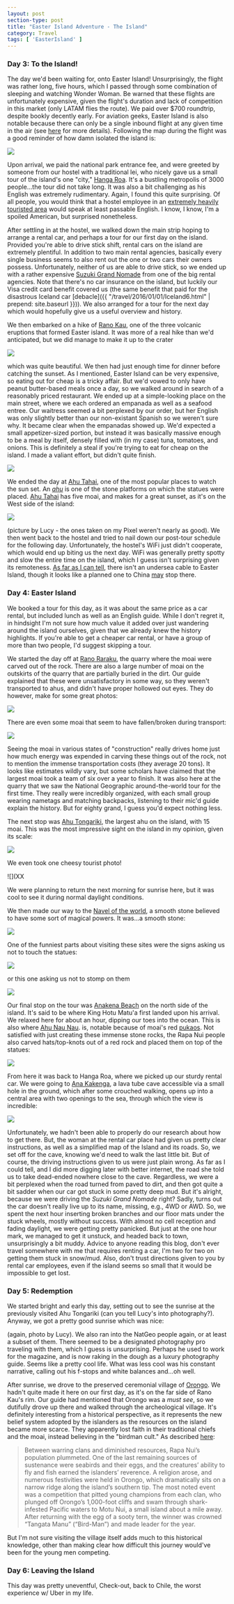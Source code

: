 ```yaml
---
layout: post
section-type: post
title: "Easter Island Adventure - The Island"
category: Travel
tags: [ 'EasterIsland' ]
---
```


### Day 3: To the Island!

The day we'd been waiting for, onto Easter Island! Unsurprisingly, the flight was rather
long, five hours, which I passed through some combination of sleeping and watching
Wonder Woman. Be warned that these flights are unfortunately expensive, given the flight's
duration and lack of competition in this market (only LATAM flies the route). We paid
over $700 roundtrip, despite bookly decently early. For aviation geeks, Easter Island
is also notable because there can only be a single inbound flight at any given time
in the air (see [here](http://onemileatatime.boardingarea.com/2016/05/12/easter-island-flying-restrictions/)
for more details). Following the map during the flight was a good reminder of how damn
isolated the island is:

![](https://dl.dropboxusercontent.com/s/sle5z91tssfqjgg/EasterIslandFlight.JPG?dl=0)

Upon arrival, we paid the national park entrance fee, and 
were greeted by someone from our hostel with a traditional lei, who nicely
gave us a small tour of the island's one "city," [Hanga Roa](https://en.wikipedia.org/wiki/Hanga_Roa).
It's a bustling metropolis of 3000 people...the tour did not take long. It was also a bit challenging
as his English was extremely rudimentary. Again, I found this quite surprising. Of all people, you would
think that a hostel employee in an 
[extremely heavily touristed area](http://www.businessinsider.com/tourists-are-ruining-the-easter-island-head-statues-2016-4)
would speak at least passable English. I know, I know, I'm a spoiled American, but surprised nonetheless.

After settling in at the hostel, we walked down the main strip hoping to arrange a rental car,
and perhaps a tour for our first day on the island. Provided you're able to drive stick shift,
rental cars on the island are extremely plentiful. In addition to two main rental agencies, basically
every single business seems to also rent out the one or two cars their owners possess.
Unfortunately, neither of us are able to drive stick, so we ended up with a rather expensive
[Suzuki Grand Nomade](https://en.wikipedia.org/wiki/Suzuki_Vitara)
from one of the big rental agencies. Note that there's no car insurance on the island, but luckily
our Visa credit card benefit covered us (the same benefit that paid for the disastrous Iceland
car 
[debacle]({{ "/travel/2016/01/01/Iceland6.html" | prepend: site.baseurl }})). 
We also arranged for a tour for the next day which would hopefully give us a useful overview and history.

We then embarked on a hike of 
[Rano Kau](https://en.wikipedia.org/wiki/Rano_Kau), 
one of the three volcanic eruptions that formed Easter island.
It was more of a real hike than we'd anticipated, but we did manage to make it up to the crater

![](XX)

which was quite beautiful. We then had just enough time for dinner before catching the sunset. 
As I mentioned, Easter Island can be very expensive, so eating out for cheap is a tricky affair. 
But we'd vowed to only have peanut butter-based meals once a day, 
so we walked around in search of a reasonably priced restaurant. 
We ended up at a simple-looking place on the main street, where we each ordered an empanada as well
as a seafood entree. Our waitress seemed a bit perplexed by our order, but her English was only slightly
better than our non-existant Spanish so we weren't sure why. It became clear when the empanadas showed
up. We'd expected a small appetizer-sized portion, but instead it was basically massive enough
to be a meal by itself, densely filled with (in my case) tuna, tomatoes, and onions. This is definitely
a steal if you're trying to eat for cheap on the island. I made a valiant effort, but didn't quite finish. 

![](XX)


We ended the day at
[Ahu Tahai](https://en.wikipedia.org/wiki/Ahu_Tahai),
one of the most popular places to watch the sun set.
An [*ahu*](https://en.wikipedia.org/wiki/Easter_Island#Stone_platforms)
is one of the stone platforms on which the statues were placed.
[Ahu Tahai](https://en.wikipedia.org/wiki/Ahu_Tahai) has five moai, and makes for
a great sunset, as it's on the West side of the island:

![](XX)

(picture by Lucy - the ones taken on my Pixel weren't nearly as good).
We then went back to the hostel and tried to nail down our post-tour schedule
for the following day. Unfortunately, the hostel's WiFi just didn't cooperate,
which would end up biting us the next day. WiFi was generally pretty spotty
and slow the entire time on the island, which I guess isn't surprising given
its remoteness. 
[As far as I can tell](https://www.submarinecablemap.com/), 
there isn't an undersea cable to Easter Island, though it looks like a planned one to China
[may](https://www.telegeography.com/products/commsupdate/articles/2017/06/09/cable-compendium-a-guide-to-the-weeks-submarine-and-terrestrial-developments/index.html)
stop there.

### Day 4: Easter Island

We booked a tour for this day, as it was about the same price as a car rental,
but included lunch as well as an English guide. While I don't regret it, in hindsight
I'm not sure how much value it added over just wandering around the island ourselves,
given that we already knew the history highlights.
If you're able to get a cheaper car rental, or have a group of more than two people,
I'd suggest skipping a tour.

We started the day off at
[Rano Raraku](https://en.wikipedia.org/wiki/Rano_Raraku), the quarry where the moai
were carved out of the rock. There are also a large number of moai on the outskirts 
of the quarry that are partially buried in the dirt. Our guide explained that these
were unsatisfactory in some way, so they weren't transported to ahus, and didn't have
proper hollowed out eyes. They do however, make for some great photos:

![](XX)

There are even some moai that seem to have fallen/broken during transport:

![](XX)

Seeing the moai in various states of "construction" really drives home
just how much energy was expended in carving these things out of the rock, not to mention
the immense transportation costs (they average 20 tons). It looks like estimates wildly vary, but some
scholars have claimed that the largest moai took a team of six over a year to finish.
It was also here at the quarry that we saw the National Geographic around-the-world tour
for the first time. They really were incredibly organized, with each small group wearing nametags
and matching backpacks, listening to their mic'd guide explain the history. But for eighty grand,
I guess you'd expect nothing less.

The next stop was
[Ahu Tongariki](https://en.wikipedia.org/wiki/Ahu_Tongariki),
the largest ahu on the island, with 15 moai. This was the most impressive sight on the island
in my opinion, given its scale:

![](XX)

We even took one cheesy tourist photo!

![](XX

We were planning to return the next morning for sunrise here, but it was cool to see it during normal
daylight conditions.

We then made our way to the
[Navel of the world](https://www.atlasobscura.com/places/the-navel-of-the-world),
a smooth stone believed to have some sort of magical powers. It was...a smooth stone:

![](XX)

One of the funniest parts about visiting these sites were the signs asking us not to touch the statues:

![](XX)

or this one asking us not to stomp on them

![](XX)

Our final stop on the tour was 
[Anakena Beach](https://imaginaisladepascua.com/en/easter-island-sightseeing/easter-island-beaches/anakena/)
on the north side of the island. It's said to be where King Hotu Matu'a first landed upon 
his arrival. We relaxed here for about an hour, dipping our toes into the ocean. 
This is also where
[Ahu Nau Nau](https://imaginaisladepascua.com/en/easter-island-sightseeing/easter-island-archaeology/ahu-nau-nau/).
is, notable because of moai's red [pukaos](https://en.wikipedia.org/wiki/Pukao). Not satisfied with just creating
these immense stone rocks, the Rapa Nui people also carved hats/top-knots out of a red rock
and placed them on top of the statues:

![](XX)

From here it was back to Hanga Roa, where we picked up our sturdy rental car. We were going to
[Ana Kakenga](https://imaginaisladepascua.com/en/easter-island-sightseeing/easter-island-caves/ana-kakenga/),
a lava tube cave accessible via a small hole in the ground, which after some crouched walking, opens
up into a central area with two openings to the sea, through which the view is incredible:

![](http://imaginaisladepascua.com/wp-content/uploads/2013/08/Ana-Kakenga-Murray-cueva-de-las-dos-ventanas-isla-de-pascua-Foote.jpg)

Unfortunately, we hadn't been able to properly do our research about how to get there. But, the
woman at the rental car place had given us pretty clear instructions, as well as a simplified
map of the Island and its roads. So, we set off for the cave, knowing we'd need to walk the last
little bit. But of course, the driving instructions given to us were just plain wrong. As far as I could tell,
and I did more digging later with better internet, the road she told us to take dead-ended nowhere close
to the cave. Regardless, we were a bit perplexed when the road turned from paved to dirt, and then got
quite a bit sadder when our car got stuck in some pretty deep mud. But it's alright, because we were driving the 
*Suzuki Grand Nomade* right? Sadly, turns out the car doesn't really live up to its name, missing, e.g., 4WD or 
AWD. So, we spent the next hour inserting broken branches and our floor mats under the stuck wheels, mostly
without success. With almost no cell reception and fading daylight, we were getting pretty panicked. But just at the
one hour mark, we managed to get it unstuck, and headed back to town, unsurprisingly a bit muddy. 
Advice to anyone reading this blog, don't
ever travel somewhere with me that requires renting a car, I'm two for two on getting them stuck in snow/mud.
Also, don't trust directions given to you by rental car employees, even if the island seems so small that it would
be impossible to get lost.

### Day 5: Redemption

We started bright and early this day, setting out to see the sunrise at the previously visited Ahu Tongariki (can you
tell Lucy's into photography?). Anyway, we got a pretty good sunrise which was nice:

(again, photo by Lucy). We also ran into the NatGeo people again, or at least a subset of them. There
seemed to be a designated photography pro traveling with them, which I guess is unsurprising.
Perhaps he used to work for the magazine, and is now raking in the dough as a luxury photography guide.
Seems like a pretty cool life. What was less cool was his constant narrative, calling out his
f-stops and white balances and...oh well.

After sunrise, we drove to the preserved ceremonial village of 
[Orongo](https://imaginaisladepascua.com/en/easter-island-sightseeing/easter-island-archaeology/orongo/).
We hadn't quite made it here on our first day, as it's on the far side of Rano Kau's rim.
Our guide had mentioned that Orongo was a *must see*, so we dutifully drove
up there and walked through the archeological village. It's definitely interesting from a historical perspective,
as it represents the new belief system adopted by the islanders as the resources on the island became
more scarce. They apparently lost faith in their traditional chiefs and the moai, instead believing
in the "birdman cult." As described [here](https://www.zegrahm.com/blog/birth-easter-islands-birdman-cult):

> Between warring clans and diminished resources, Rapa Nui’s population plummeted. One of the last
> remaining sources of sustenance were seabirds and their eggs, and the creatures’ ability to fly 
> and fish earned the islanders’ reverence. A religion arose, and numerous festivities were held 
> in Orongo, which dramatically sits on a narrow ridge along the island’s southern tip. 
> The most noted event was a competition that pitted young champions from each clan, who plunged off
> Orongo’s 1,000-foot cliffs and swam through shark-infested Pacific waters to Motu Nui, a small 
> island about a mile away. After returning with the egg of a sooty tern, the winner was crowned 
> “Tangata Manu” (“Bird-Man”) and made leader for the year.

But I'm not sure visiting the village itself adds much to this historical knowledge, other than
making clear how difficult this journey would've been for the young men competing.

### Day 6: Leaving the Island

This day was pretty uneventful, 
Check-out, back to Chile, the worst experience w/ Uber in my life.
